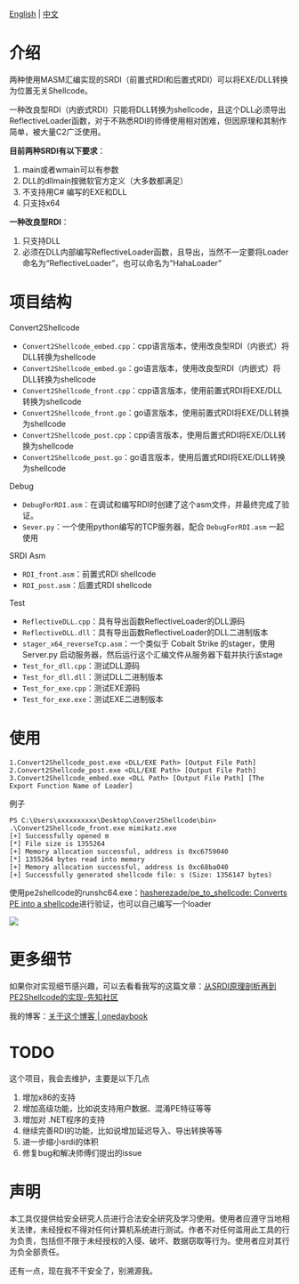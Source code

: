 [English](README.md) | [中文](README_zh.md)
# 介绍

两种使用MASM汇编实现的SRDI（前置式RDI和后置式RDI）可以将EXE/DLL转换为位置无关Shellcode。

一种改良型RDI（内嵌式RDI）只能将DLL转换为shellcode，且这个DLL必须导出ReflectiveLoader函数，对于不熟悉RDI的师傅使用相对困难，但因原理和其制作简单，被大量C2广泛使用。

**目前两种SRDI有以下要求**：
1. main或者wmain可以有参数
2. DLL的dllmain按微软官方定义（大多数都满足）
3. 不支持用C# 编写的EXE和DLL
4. 只支持x64
   

**一种改良型RDI**：
1. 只支持DLL
2. 必须在DLL内部编写ReflectiveLoader函数，且导出，当然不一定要将Loader命名为“ReflectiveLoader”，也可以命名为“HahaLoader”
   
# 项目结构

Convert2Shellcode
- `Convert2Shellcode_embed.cpp`：cpp语言版本，使用改良型RDI（内嵌式）将DLL转换为shellcode
- `Convert2Shellcode_embed.go`：go语言版本，使用改良型RDI（内嵌式）将DLL转换为shellcode
- `Convert2Shellcode_front.cpp`：cpp语言版本，使用前置式RDI将EXE/DLL转换为shellcode
- `Convert2Shellcode_front.go`：go语言版本，使用前置式RDI将EXE/DLL转换为shellcode
- `Convert2Shellcode_post.cpp`：cpp语言版本，使用后置式RDI将EXE/DLL转换为shellcode
- `Convert2Shellcode_post.go`：go语言版本，使用后置式RDI将EXE/DLL转换为shellcode

Debug
- `DebugForRDI.asm`：在调试和编写RDI时创建了这个asm文件，并最终完成了验证。
- `Sever.py`：一个使用python编写的TCP服务器，配合 `DebugForRDI.asm` 一起使用

SRDI Asm
- `RDI_front.asm`：前置式RDI shellcode
- `RDI_post.asm`：后置式RDI shellcode

Test
- `ReflectiveDLL.cpp`：具有导出函数ReflectiveLoader的DLL源码
- `ReflectiveDLL.dll`：具有导出函数ReflectiveLoader的DLL二进制版本
- `stager_x64_reverseTcp.asm`：一个类似于 Cobalt Strike 的stager，使用 Server.py 启动服务器，然后运行这个汇编文件从服务器下载并执行该stage
- `Test_for_dll.cpp`：测试DLL源码
- `Test_for_dll.dll`：测试DLL二进制版本
- `Test_for_exe.cpp`：测试EXE源码
- `Test_for_exe.exe`：测试EXE二进制版本

# 使用

```
1.Convert2Shellcode_post.exe <DLL/EXE Path> [Output File Path]  
2.Convert2Shellcode_post.exe <DLL/EXE Path> [Output File Path]  
3.Convert2Shellcode_embed.exe <DLL Path> [Output File Path] [The Export Function Name of Loader]
```

例子
```
PS C:\Users\xxxxxxxxxx\Desktop\Conver2Shellcode\bin> .\Convert2Shellcode_front.exe mimikatz.exe  
[+] Successfully opened m  
[*] File size is 1355264  
[+] Memory allocation successful, address is 0xc6759040  
[*] 1355264 bytes read into memory  
[+] Memory allocation successful, address is 0xc68ba040  
[+] Successfully generated shellcode file: s (Size: 1356147 bytes)
```

使用pe2shellcode的runshc64.exe：[hasherezade/pe_to_shellcode: Converts PE into a shellcode](https://github.com/hasherezade/pe_to_shellcode)进行验证，也可以自己编写一个loader

![](https://images-of-oneday.oss-cn-guangzhou.aliyuncs.com/images/2025/06/09/19-07-36-0b50c72fe124b9742c6fec8c67ce04cf-20250609190736-4d79d7.png)

# 更多细节

如果你对实现细节感兴趣，可以去看看我写的这篇文章：[从SRDI原理剖析再到PE2Shellcode的实现-先知社区](https://xz.aliyun.com/news/18239)

我的博客：[关于这个博客 | onedaybook](https://oneday.gitbook.io/onedaybook)

# TODO

这个项目，我会去维护，主要是以下几点

1. 增加x86的支持
2. 增加高级功能，比如说支持用户数据、混淆PE特征等等
3. 增加对 .NET程序的支持
4. 继续完善RDI的功能，比如说增加延迟导入、导出转换等等
5. 进一步缩小srdi的体积
6. 修复bug和解决师傅们提出的issue

# 声明

本工具仅提供给安全研究人员进行合法安全研究及学习使用。使用者应遵守当地相关法律，未经授权不得对任何计算机系统进行测试。作者不对任何滥用此工具的行为负责，包括但不限于未经授权的入侵、破坏、数据窃取等行为。使用者应对其行为负全部责任。

还有一点，现在我不干安全了，别溯源我。